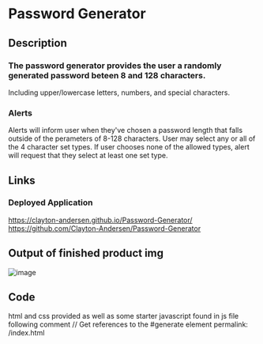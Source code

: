 # Password Generator
## Description
### The password generator provides the user a randomly generated password beteen 8 and 128 characters.
Including upper/lowercase letters, numbers, and special characters.
### Alerts
Alerts will inform user when they've chosen a password length that falls outside of the perameters of 8-128 characters. 
User may select any or all of the 4 character set types.
If user chooses none of the allowed types, alert will request that they select at least one set type.
## Links
### Deployed Application 
https://clayton-andersen.github.io/Password-Generator/
https://github.com/Clayton-Andersen/Password-Generator
## Output of finished product img
![image](https://user-images.githubusercontent.com/82545902/118430365-cad9a200-b688-11eb-9114-83221e5a1522.png)
## Code
html and css provided as well as some starter javascript found in js file following comment // Get references to the #generate element
permalink: /index.html
